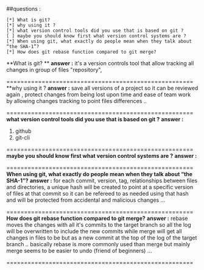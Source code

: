 ##questions :
```
[*] What is git? 
[*] why using it ?
[*] what version control tools did you use that is based on git ?
[ ] maybe you should know first what version control systems are ?
[*] When using git, what exactly do people mean when they talk about “the SHA-1”?
[*] How does git rebase function compared to git merge?
```

**What is git? **
__answer :__ 
  it's a version controls tool that allow tracking all changes in group of files "repository", 

=====================================================
**why using it ?
__answer :__ 
  save all versions of a project so it can be reviewed again , protect changes from being lost upon time and ease of team work by allowing changes tracking to point files differences .. 

=====================================================
**what version control tools did you use that is based on git ?**
__answer :__ 
  1. github
  2. git-cli  

=====================================================
**maybe you should know first what version control systems are ?**
__answer :__ 
  

=====================================================
**When using git, what exactly do people mean when they talk about “the SHA-1”?**
__answer :__ 
  for each commit, version, tag, relationships between files and directories, a unique hash will be created to point at a specific version of files at that commit so it can be refereed to as needed using that hash and will be protected from accidental and malicious changes ...  

=====================================================
**How does git rebase function compared to git merge?**
__answer :__ 
  rebase moves the changes with all it's commits to the target branch so all the log will be overwritten to include the new commits while merge will get all changes in files to be but as a new commit at the top of the log of the target branch .. basically rebase is more commonly used than merge but mainly merge seems to be easier to undo (friend of beginners) ...
  
=====================================================
